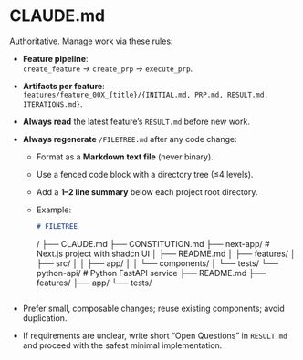 # CLAUDE.md

Authoritative. Manage work via these rules:

- **Feature pipeline**:  
  `create_feature` → `create_prp` → `execute_prp`.

- **Artifacts per feature**:  
  `features/feature_00X_{title}/{INITIAL.md, PRP.md, RESULT.md, ITERATIONS.md}`.

- **Always read** the latest feature’s `RESULT.md` before new work.

- **Always regenerate** `/FILETREE.md` after any code change:  
  - Format as a **Markdown text file** (never binary).  
  - Use a fenced code block with a directory tree (≤4 levels).  
  - Add a **1–2 line summary** below each project root directory.  
  - Example:

    ```markdown
    # FILETREE

    ```
    /
    ├── CLAUDE.md
    ├── CONSTITUTION.md
    ├── next-app/                # Next.js project with shadcn UI
    │   ├── README.md
    │   ├── features/
    │   ├── src/
    │   │   ├── app/
    │   │   └── components/
    │   └── tests/
    └── python-api/              # Python FastAPI service
        ├── README.md
        ├── features/
        ├── app/
        └── tests/
    ```

- Prefer small, composable changes; reuse existing components; avoid duplication.

- If requirements are unclear, write short “Open Questions” in `RESULT.md` and proceed with the safest minimal implementation.